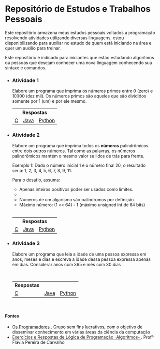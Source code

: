 # Repositório de Estudos e Trabalhos Pessoais
<p>
  Este repositório armazena meus estudos pessoais voltados a programação resolvendo atividades utilizando diversas linguagens, estou disponibilizando para auxiliar no estudo de quem está iniciando na área e quer um auxílio para treinar.
</p>

<p>
  Este repositório é indicado para iniciantes que estão estudando algoritmos ou pessoas que desejam conhecer uma nova linguagem conhecendo sua sintaxe e comandos.
</p>

<ul>
  
  <li>
    <h3> Atividade 1 </h3>
  </li>
  
  <p>
    Elabore um programa que imprima os números primos entre 0 (zero) e 10000 (dez mil). Os números primos são aqueles que são divididos somente por 1 (um) e por ele mesmo.
    <br>
    <table>
      <tablehead>
        <tr>
          <td colspan="3" align = "center">
            <strong>Respostas</strong>
          </td>
        </tr>
      </tablehead>
      <tablebody>
        <tr>
          <td>
            <a href="https://github.com/Josue10599/estudos-trabalhos/tree/master/c/atividade1"> C </a>
          </td>
          <td>
            <a href="https://github.com/Josue10599/estudos-trabalhos/tree/master/java/atividade1"> Java </a>
          </td>
          <td>
            <a href="https://github.com/Josue10599/estudos-trabalhos/tree/master/python/atividade1"> Python </a>
          </td>      
        </tr>
      </tablebody>
    </table>
  </p>
  
  <li>
    <h3>Atividade 2</h3>
  </li>

  <p>
    Elabore um programa que imprima todos os <strong>números</strong> palindrômicos entre dois outros números. Tal como as palavras, os números palindrômicos mantém o mesmo valor se lidos de trás para frente.
  </p>
  <p>
    Exemplo 1: Dado o número inicial 1 e o número final 20, o resultado seria: 1, 2, 3, 4, 5, 6, 7, 8, 9, 11.
  </p>
  <p>
    Para o desafio, assuma:
    <ul>
      <li>Apenas inteiros positivos poder ser usados como limites.<li>
      <li>Números de um algarismo são palíndromos por definição.</li>
      <li>Máximo número: (1 << 64) - 1 (máximo unsigned int de 64 bits)
    </ul>
    <br>
    <table>
      <tablehead>
        <tr>
          <td colspan="3" align="center">
            <strong>Respostas</strong>
          </td>
        </tr>
      </tablehead>
      <tablebody>
        <tr>
          <td>
            <a href="https://github.com/Josue10599/estudos-trabalhos/tree/master/c/atividade2">
              C
            </a>
          </td>
          <td>
            <a href="https://github.com/Josue10599/estudos-trabalhos/tree/master/java/atividade2">
              Java
            </a>
          </td>
          <td>
            <a href="https://github.com/Josue10599/estudos-trabalhos/tree/master/python/atividade2">
              Python
            </a>
          </td>
        </tr>
      </tablebody>
    </table>
  </p>

  <li>
    <h3>Atividade 3</h3>
  </li>
  <p>
    Elabore um programa que leia a idade de uma pessoa expressa em anos, meses e dias e escreva a idade dessa pessoa expressa apenas em dias. Considerar anos com 365 e mês com 30 dias
  </p>
  <br>
  <table>
    <tablehead>
      <tr>
        <td coolspan="3" align="center">
          <strong>Respostas</strong>
      </tr>
    </tablehead>
    <tablebody>
      <tr>
        <td>
            <a href="https://github.com/Josue10599/estudos-trabalhos/tree/master/c/atividade3">
              C
            </a>
        </td>
        <td>
            <a href="https://github.com/Josue10599/estudos-trabalhos/tree/master/java/atividade3">
              Java
            </a>
        </td>
        <td>
          <a href="https://github.com/Josue10599/estudos-trabalhos/tree/master/python/atividade3">
            Python
          </a>
        </td>
      </tr>
    </tablebody>
  </table>
</ul>

<br>

<h4>Fontes</h4>

<ul>
  <li>
    <a href="https://osprogramadores.com/desafios/">
      Os Programadores 
    </a>. Grupo sem fins lucrativos, com o objetivo de disseminar conhecimento em várias áreas da ciência da computação
  </li>
  <li>
    <a href="https://fit.faccat.br/~fpereira/apostilas/exerc_resp_alg_mar2007.pdf">
      Exercícios e Respostas de Lógica de Programação -Algoritmos-
    </a>. Profª Flávia Pereira de Carvalho
  </li>
</ul>
